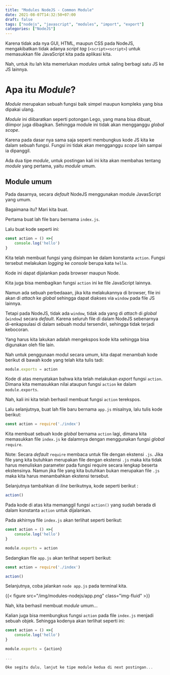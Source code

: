```yaml
---
title: "Modules NodeJS - Common Module"
date: 2021-08-07T14:32:50+07:00
draft: false
tags: ["nodejs", "javascript", "modules", "import", "export"]
categories: ["NodeJS"]
---
```


Karena tidak ada nya GUI, HTML, maupun CSS pada NodeJS, mengakibatkan tidak adanya _script tag_ (`<script><script>`) untuk memasukkan file JavaScript kita pada aplikasi kita.

Nah, untuk itu lah kita memerlukan _modules_ untuk saling berbagi satu JS ke JS lainnya.

# Apa itu _Module_?

_Module_ merupakan sebuah fungsi baik simpel maupun kompleks yang bisa dipakai ulang.

_Module_ ini diibaratkan seperti potongan Lego, yang mana bisa dibuat, diimpor juga dibagikan. Sehingga module ini tidak akan mengganggu _global scope_.

Karena pada dasar nya sama saja seperti membungkus kode JS kita ke dalam sebuah fungsi. Fungsi ini tidak akan mengganggu _scope_ lain sampai ia dipanggil.

Ada dua tipe _module_, untuk postingan kali ini kita akan membahas tentang _module_ yang pertama, yaitu _module_ umum.

## Module umum

Pada dasarnya, secara _default_ NodeJS menggunakan module JavasScript yang umum. 

Bagaimana itu? Mari kita buat.

Pertama buat lah file baru bernama `index.js`.

Lalu buat kode seperti ini:

```javascript
const action = () =>{
    console.log('hello')
}
```

Kita telah membuat fungsi yang disimpan ke dalam konstanta `action`. Fungsi tersebut melakukan _logging_ ke _console_ berupa kata `hello`.

Kode ini dapat dijalankan pada browser maupun Node.

Kita juga bisa membagikan fungsi `action` ini ke file JavaScript lainnya.

Namun ada sebuah perbedaaan, jika kita melakukannya di browser, file ini akan di _attach_ ke _global_ sehingga dapat diakses via `window` pada file JS lainnya.

Tetapi pada NodeJS, tidak ada `window`, tidak ada yang di _attach_ di _global_ (`window`) secara _default_. Karena seluruh file di dalam NodeJS sebenarnya di-enkapsulasi di dalam sebuah modul tersendiri, sehingga tidak terjadi kebocoran.

Yang harus kita lakukan adalah mengekspos kode kita sehingga bisa digunakan oleh file lain.

Nah untuk penggunaan modul secara umum, kita dapat menambah kode berikut di bawah kode yang telah kita tulis tadi:

```javascript
module.exports = action 
``` 

Kode di atas menyatakan bahwa kita telah melakukan _export_ fungsi `action`. Dimana kita memasukkan nilai ataupun fungsi `action` ke dalam `module.exports`.

Nah, kali ini kita telah berhasil membuat fungsi `action` terekspos.

Lalu selanjutnya, buat lah file baru bernama `app.js` misalnya, lalu tulis kode berikut:

```javascript
const action = require('./index')
```

Kita membuat sebuah kode _global_ bernama `action` lagi, dimana kita memasukkan file `index.js` ke dalamnya dengan menggunakan fungsi _global_ `require`.

Note:
Secara _default_ `require` membaca untuk file dengan ekstensi `.js`. Jika file yang kita butuhkan merupakan file dengan ekstensi `.js` maka kita tidak harus menuliskan parameter pada fungsi require secara lengkap beserta ekstensinya. Namun jika file yang kita butuhkan bukan merupakan file `.js` maka kita harus menambahkan ekstensi tersebut.

Selanjutnya tambahkan di _line_ berikutnya, kode seperti berikut :

```javascript
action()
```
Pada kode di atas kita memanggil fungsi `action()` yang sudah berada di dalam konstanta `action` untuk dijalankan.

Pada akhirnya file `index.js` akan terlihat seperti berikut:

```javascript
const action = () =>{
    console.log('hello')
}

module.exports = action 
```

Sedangkan file `app.js` akan terlihat seperti berikut:

```javascript
const action = require('./index')

action()
```

Selanjutnya, coba jalankan `node app.js` pada terminal kita.

{{< figure src="/img/modules-nodejs/app.png" class="img-fluid" >}}

Nah, kita berhasil membuat _module_ umum...

Kalian juga bisa membungkus fungsi `action` pada file `index.js` menjadi sebuah objek. Sehingga kodenya akan terlihat seperti ini:

```javascript
const action = () =>{
    console.log('hello')
}

module.exports = {action}

...

Oke segitu dulu, lanjut ke tipe module kedua di next postingan...
